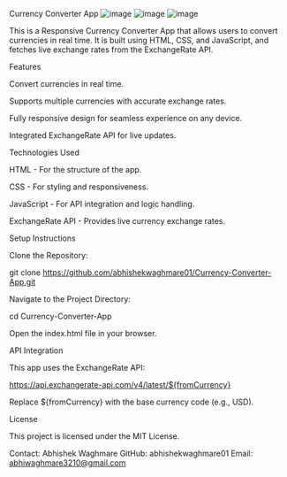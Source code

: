 Currency Converter App
![image](https://github.com/user-attachments/assets/05a8dea1-9254-4d66-96de-d4d7471326e4)
![image](https://github.com/user-attachments/assets/51d8f5c0-ac28-44b4-8219-1068778c336e)
![image](https://github.com/user-attachments/assets/1bd6dc72-a1da-4cee-8f40-060d95724223)




This is a Responsive Currency Converter App that allows users to convert currencies in real time. It is built using HTML, CSS, and JavaScript, and fetches live exchange rates from the ExchangeRate API.

Features

Convert currencies in real time.

Supports multiple currencies with accurate exchange rates.

Fully responsive design for seamless experience on any device.

Integrated ExchangeRate API for live updates.

Technologies Used

HTML - For the structure of the app.

CSS - For styling and responsiveness.

JavaScript - For API integration and logic handling.

ExchangeRate API - Provides live currency exchange rates.

Setup Instructions

Clone the Repository:

git clone https://github.com/abhishekwaghmare01/Currency-Converter-App.git

Navigate to the Project Directory:

cd Currency-Converter-App

Open the index.html file in your browser.

API Integration

This app uses the ExchangeRate API:

https://api.exchangerate-api.com/v4/latest/${fromCurrency}

Replace ${fromCurrency} with the base currency code (e.g., USD).

License

This project is licensed under the MIT License.

Contact: 
Abhishek Waghmare
GitHub: abhishekwaghmare01
Email: abhiwaghmare3210@gmail.com
